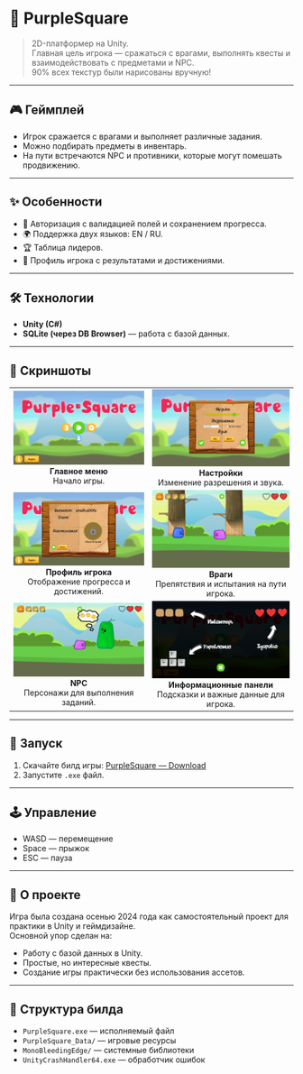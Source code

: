 # 👾 PurpleSquare

> 2D-платформер на Unity.  
> Главная цель игрока — сражаться с врагами, выполнять квесты и взаимодействовать с предметами и NPC.  
> 90% всех текстур были нарисованы вручную!

---

## 🎮 Геймплей
- Игрок сражается с врагами и выполняет различные задания.  
- Можно подбирать предметы в инвентарь.  
- На пути встречаются NPC и противники, которые могут помешать продвижению.  

---

## ✨ Особенности
- 🔑 Авторизация с валидацией полей и сохранением прогресса.  
- 🌍 Поддержка двух языков: EN / RU.  
- 🏆 Таблица лидеров.  
- 👤 Профиль игрока с результатами и достижениями.  

---

## 🛠️ Технологии
- **Unity (C#)**
- **SQLite (через DB Browser)** — работа с базой данных.  

---

## 📸 Скриншоты

<p>
  <table>
    <tr>
      <td align="center">
        <a href="screenshots/img1.png"><img src="screenshots/img1.png" width="300"/></a><br>
        <b>Главное меню</b><br>
        Начало игры.
      </td>
      <td align="center">
        <a href="screenshots/img2.png"><img src="screenshots/img3.png" width="300"/></a><br>
        <b>Настройки</b><br>
        Изменение разрешения и звука.
      </td>
    </tr>
    <tr>
      <td align="center">
        <a href="screenshots/img3.png"><img src="screenshots/img2.png" width="300"/></a><br>
        <b>Профиль игрока</b><br>
        Отображение прогресса и достижений.
      </td>
      <td align="center">
        <a href="screenshots/img4.png"><img src="screenshots/img4.png" width="300"/></a><br>
        <b>Враги</b><br>
        Препятствия и испытания на пути игрока.
      </td>
    </tr>
    <tr>
      <td align="center">
        <a href="screenshots/img5.png"><img src="screenshots/img5.png" width="300"/></a><br>
        <b>NPC</b><br>
        Персонажи для выполнения заданий.
      </td>
      <td align="center">
        <a href="screenshots/img6.png"><img src="screenshots/img6.png" width="300"/></a><br>
        <b>Информационные панели</b><br>
        Подсказки и важные данные для игрока.
      </td>
    </tr>
  </table>
</p>

---

## 🚀 Запуск
1. Скачайте билд игры: [PurpleSquare — Download](https://drive.google.com/file/d/1b0ST1RdiukqaA5Vv0PHrRdaVVeA-alq5/view?usp=sharing)  
2. Запустите `.exe` файл.

---

## 🕹️ Управление
- WASD — перемещение  
- Space — прыжок  
- ESC — пауза  

---

## 📌 О проекте
Игра была создана осенью 2024 года как самостоятельный проект для практики в Unity и геймдизайне.  
Основной упор сделан на:
- Работу с базой данных в Unity.
- Простые, но интересные квесты.
- Создание игры практически без использования ассетов.

---

## 📂 Структура билда
- `PurpleSquare.exe` — исполняемый файл  
- `PurpleSquare_Data/` — игровые ресурсы  
- `MonoBleedingEdge/` — системные библиотеки  
- `UnityCrashHandler64.exe` — обработчик ошибок  
